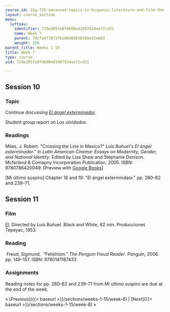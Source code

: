 ```yaml
---
course_id: 21g-735-advanced-topics-in-hispanic-literature-and-film-the-films-of-luis-bunuel-fall-2013
layout: course_section
menu:
  leftnav:
    identifier: 729e205fe0fd600ed1607834ae72cd31
    name: Week 7
    parent: 7dcfa077073fb180d8db58360a32eb03
    weight: 150
parent_title: Weeks 1-15
title: Week 7
type: course
uid: 729e205fe0fd600ed1607834ae72cd31

---
```


Session 10
----------

### Topic

Continue discussing [_El ángel exterminador_](http://www.imdb.com/title/tt0056732/?ref_=nv_sr_1).

Student group report on _Los olvidados_.

### Readings

Miles, J. Robert. "Crossing the Line in Mexico?" Luis Buñuel's _El ángel exterminador_." In _Latin American Cinema: Essays on Modernity, Gender, and National Identity_. Edited by Lisa Shaw and Stephanie Denison. Mcfarland & Comapny Incorporation Publication, 2005. ISBN: 9780786420049. \[Preview with [Google Books](http://books.google.com/books?id=MB-hBAAAQBAJ&pg=PA59=onepage)\]

\[Mi último suspiro\] Chapter 18 and 19: "El ángel extermindaor." pp. 280–82 and 239–71.

Session 11
----------

### Film

[_El_](http://www.imdb.com/title/tt0045361/?ref_=fn_al_tt_1). Directed by Luis Buñuel. Black and White, 82 min. Producciones Tepeyac, 1953.

### Reading

 Freud, Sigmund.  “Fetishism.” _The Penguin Freud Reader_. Penguin, 2006. pp. 149-157. ISBN: 9780141187433

### Assignments

Reading notes for pp. 280–82 and 239–71 from _Mi último suspiro_ are due at the end of the week.

« [Previous]({{< baseurl >}}/sections/weeks-1-15/week-6) | [Next]({{< baseurl >}}/sections/weeks-1-15/week-8) »